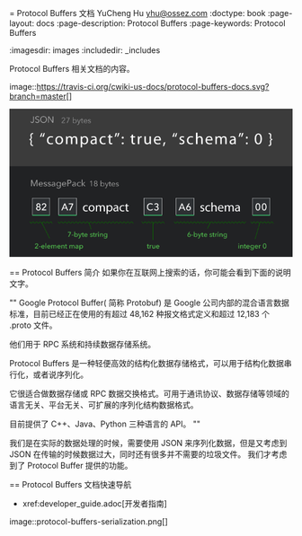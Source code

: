 = Protocol Buffers 文档
YuCheng Hu <yhu@ossez.com>
:doctype: book
:page-layout: docs
:page-description: Protocol Buffers
:page-keywords: Protocol Buffers

:imagesdir: images
:includedir: _includes

Protocol Buffers 相关文档的内容。

image::https://travis-ci.org/cwiki-us-docs/protocol-buffers-docs.svg?branch=master[]

![messagepack logo](_images/messagepack-logo.jpg)

== Protocol Buffers 简介
如果你在互联网上搜索的话，你可能会看到下面的说明文字。

""
Google Protocol Buffer( 简称 Protobuf) 是 Google 公司内部的混合语言数据标准，目前已经正在使用的有超过 48,162 种报文格式定义和超过 12,183 个 .proto 文件。

他们用于 RPC 系统和持续数据存储系统。

Protocol Buffers 是一种轻便高效的结构化数据存储格式，可以用于结构化数据串行化，或者说序列化。

它很适合做数据存储或 RPC 数据交换格式。可用于通讯协议、数据存储等领域的语言无关、平台无关、可扩展的序列化结构数据格式。

目前提供了 C++、Java、Python 三种语言的 API。
""

我们是在实际的数据处理的时候，需要使用 JSON 来序列化数据，但是又考虑到 JSON 在传输的时候数据过大，同时还有很多并不需要的垃圾文件。
我们才考虑到了 Protocol Buffer 提供的功能。


== Protocol Buffers 文档快速导航
* xref:developer_guide.adoc[开发者指南]

image::protocol-buffers-serialization.png[]
